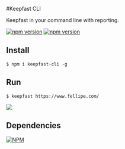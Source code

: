 #Keepfast CLI

Keepfast in your command line with reporting.


 [![npm version](https://badge.fury.io/js/keepfast-cli.svg)](https://badge.fury.io/js/keepfast-cli)
 [![npm version](https://david-dm.org/keepfast/keepfast-cli.svg)](https://david-dm.org/keepfast/keepfast-cli.svg)

## Install
```
$ npm i keepfast-cli -g
```

## Run
```shell
$ keepfast https://www.fellipe.com/
```

![](https://cloud.githubusercontent.com/assets/381179/12879698/4e2eecea-ce05-11e5-97f4-42fecb842316.png)

## Dependencies

[![NPM](https://nodei.co/npm/keepfast-cli.png)](https://npmjs.org/package/keepfast-cli)
